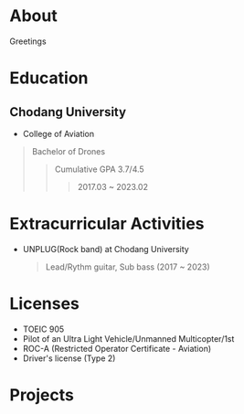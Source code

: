 # About
Greetings

# Education
## Chodang University
- College of Aviation
> Bachelor of Drones
>> Cumulative GPA 3.7/4.5
>>> 2017.03 ~ 2023.02

# Extracurricular Activities
- UNPLUG(Rock band) at Chodang University
    > Lead/Rythm guitar, Sub bass (2017 ~ 2023)
# Licenses
- TOEIC 905
- Pilot of an Ultra Light Vehicle/Unmanned Multicopter/1st
- ROC-A (Restricted Operator Certificate - Aviation)
- Driver's license (Type 2)

# Projects

# 
